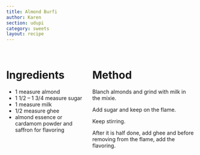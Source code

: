 ```yaml
---
title: Almond Burfi
author: Karen
section: udupi
category: sweets
layout: recipe
---
```





<br>
<div class='columns'> <div class='column is-one-third p-3' markdown='1'>

# Ingredients

* 1 measure almond
* 1 1/2 – 1 3/4 measure sugar
* 1 measure milk
* 1/2 measure ghee
* almond essence or cardamom powder and saffron for flavoring



</div> <div class='column is-two-thirds p-3' markdown='1'>

# Method

Blanch almonds and grind with milk in the mixie.

Add sugar and keep on the flame.

Keep stirring.

After it is half done, add ghee and before removing from the flame, add the flavoring.
 


</div> </div>